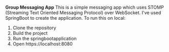 **Group Messaging App**
This is a simple messaging app which uses STOMP (Streaming Text Oriented Messaging Protocol) over WebSocket.
I've used SpringBoot to create the application.
To run this on local:
1. Clone the repository
2. Build the project
3. Run the springbootapplication
4. Open https://localhost:8080
